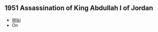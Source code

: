 ## 1951 Assassination of King Abdullah I of Jordan
- [Wiki](https://en.wikipedia.org/wiki/Abdullah_I_of_Jordan\#Assassination)
- On